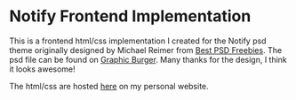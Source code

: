 # Notify Frontend Implementation

This is a frontend html/css implementation I created for the Notify psd theme
originally designed by Michael Reimer from [Best PSD
Freebies](http://bestpsdfreebies.com). The psd file can be found on [Graphic
Burger](http://graphicburger.com/notify-psd-theme/). Many thanks for the
design, I think it looks awesome!

The html/css are hosted [here](http://www.johnmccann.io/notify/) on my personal website.


